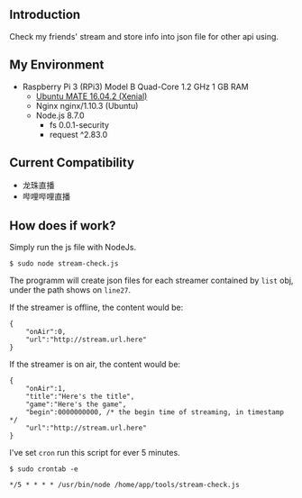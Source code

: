 ## Introduction

Check my friends' stream and store info into json file for other api using.

## My Environment

* Raspberry Pi 3 (RPi3) Model B Quad-Core 1.2 GHz 1 GB RAM
  * [Ubuntu MATE 16.04.2 (Xenial)](https://ubuntu-mate.org/download/)
  * Nginx nginx/1.10.3 (Ubuntu)
  * Node.js 8.7.0
    * fs 0.0.1-security
    * request ^2.83.0

## Current Compatibility

* 龙珠直播
* 哔哩哔哩直播

## How does if work?

Simply run the js file with NodeJs.

    $ sudo node stream-check.js

The programm will create json files for each streamer contained by `list` obj, under the path shows on `line27`.

If the streamer is offline, the content would be:

    {
        "onAir":0,
        "url":"http://stream.url.here"
    }

If the streamer is on air, the content would be:

    {
        "onAir":1,
        "title":"Here's the title",
        "game":"Here's the game",
        "begin":0000000000, /* the begin time of streaming, in timestamp */
        "url":"http://stream.url.here"
    }

I've set `cron` run this script for ever 5 minutes.

    $ sudo crontab -e

    */5 * * * * /usr/bin/node /home/app/tools/stream-check.js
